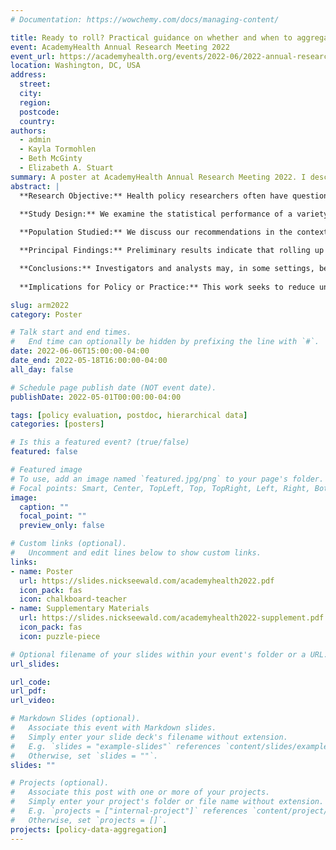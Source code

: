 ```yaml
---
# Documentation: https://wowchemy.com/docs/managing-content/

title: Ready to roll? Practical guidance on whether and when to aggregate data in health policy evaluation
event: AcademyHealth Annual Research Meeting 2022
event_url: https://academyhealth.org/events/2022-06/2022-annual-research-meeting
location: Washington, DC, USA
address:
  street:
  city:
  region: 
  postcode:
  country: 
authors: 
  - admin 
  - Kayla Tormohlen
  - Beth McGinty
  - Elizabeth A. Stuart
summary: A poster at AcademyHealth Annual Research Meeting 2022. I describe a simulation study investigating performance of difference-in-differences methods using hierarchical data for state-level health policy evaluation. 
abstract: |
  **Research Objective:** Health policy researchers often have questions about the effects of state policy on individual-level outcomes collected over multiple time periods. For example, limited evidence suggests that medical cannabis may be an effective substitute for opioids in pain management, which raises a question about the effect of medical cannabis laws on receipt of opioid treatment among individuals with chronic non-cancer pain. This question might be addressed using, for example, a large health insurance claims database which would track individuals’ receipt of such treatment. An open question in this setting is whether the researcher can or should “roll-up” (i.e., aggregate, average, or pool) this individual-level data to the state level when assessing the effects of state policy. Rolling up the data offers a clear computational advantage since it makes the individual-level big data question much smaller. However, existing literature does not sufficiently address whether and when aggregation is disadvantageous due to loss of individual-level information.
  
  **Study Design:** We examine the statistical performance of a variety of common methods in health policy evaluation (two-way fixed effects, difference-in-differences with staggered adoption methods, trial emulation, and marginal structural models) which permit the use of either individual- or aggregate-level data to offer practical guidance on whether and when to roll up.  Our guidance is based on simulation models which allow us to make fair comparisons between analytic methods under a variety of controlled conditions.

  **Population Studied:** We discuss our recommendations in the context of a study designed to assess the effects of state medical cannabis laws on opioid prescribing among patients with chronic non-cancer pain. The study sample consists of individuals 18+ with a chronic non-cancer pain condition who live in a “treated” (i.e., law-enacting) or “comparison” (no law) state and are continuously enrolled in a UnitedHealthcare insurance plan for the 7 years around the treated state's implementation of the law. 

  **Principal Findings:** Preliminary results indicate that rolling up does not yield loss of statistical efficiency in simple settings in which the analysis does not sufficiently take advantage of individual-level data and when standard errors are clustered at the state level. 

  **Conclusions:** Investigators and analysts may, in some settings, be able to roll up individual level data for computational efficiency without meaningful loss of statistical efficiency.
  
  **Implications for Policy or Practice:** This work seeks to reduce uncertainty among investigators and analysts about whether and how to leverage individual-level information in policy evaluation data.

slug: arm2022
category: Poster

# Talk start and end times.
#   End time can optionally be hidden by prefixing the line with `#`.
date: 2022-06-06T15:00:00-04:00
date_end: 2022-05-18T16:00:00-04:00
all_day: false

# Schedule page publish date (NOT event date).
publishDate: 2022-05-01T00:00:00-04:00

tags: [policy evaluation, postdoc, hierarchical data]
categories: [posters]

# Is this a featured event? (true/false)
featured: false

# Featured image
# To use, add an image named `featured.jpg/png` to your page's folder. 
# Focal points: Smart, Center, TopLeft, Top, TopRight, Left, Right, BottomLeft, Bottom, BottomRight.
image:
  caption: ""
  focal_point: ""
  preview_only: false

# Custom links (optional).
#   Uncomment and edit lines below to show custom links.
links:
- name: Poster
  url: https://slides.nickseewald.com/academyhealth2022.pdf
  icon_pack: fas
  icon: chalkboard-teacher
- name: Supplementary Materials
  url: https://slides.nickseewald.com/academyhealth2022-supplement.pdf
  icon_pack: fas
  icon: puzzle-piece

# Optional filename of your slides within your event's folder or a URL.
url_slides:

url_code:
url_pdf:
url_video:

# Markdown Slides (optional).
#   Associate this event with Markdown slides.
#   Simply enter your slide deck's filename without extension.
#   E.g. `slides = "example-slides"` references `content/slides/example-slides.md`.
#   Otherwise, set `slides = ""`.
slides: ""

# Projects (optional).
#   Associate this post with one or more of your projects.
#   Simply enter your project's folder or file name without extension.
#   E.g. `projects = ["internal-project"]` references `content/project/deep-learning/index.md`.
#   Otherwise, set `projects = []`.
projects: [policy-data-aggregation]
---
```

